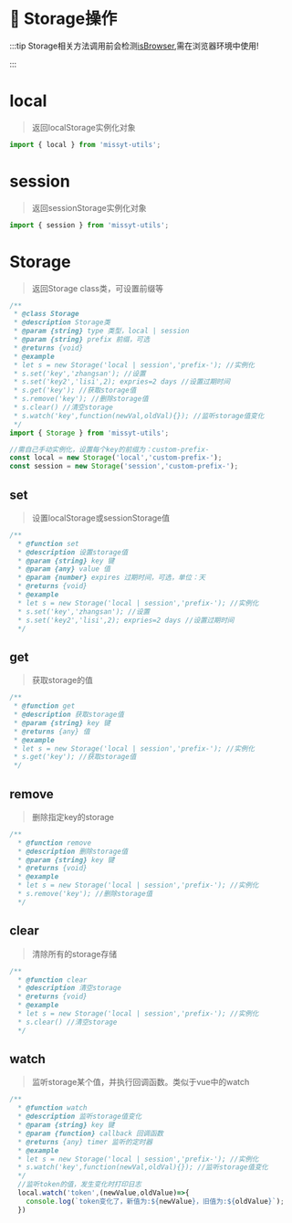 # 🥕 Storage操作

:::tip
Storage相关方法调用前会检测[isBrowser](),需在浏览器环境中使用!

:::

# local
> 返回localStorage实例化对象
```js
import { local } from 'missyt-utils';
```

# session
> 返回sessionStorage实例化对象
```js
import { session } from 'missyt-utils';
```

# Storage
> 返回Storage class类，可设置前缀等
```js
/**
 * @class Storage
 * @description Storage类
 * @param {string} type 类型，local | session
 * @param {string} prefix 前缀，可选
 * @returns {void}
 * @example
 * let s = new Storage('local | session','prefix-'); //实例化
 * s.set('key','zhangsan'); //设置
 * s.set('key2','lisi',2); expries=2 days //设置过期时间
 * s.get('key'); //获取storage值
 * s.remove('key'); //删除storage值
 * s.clear() //清空storage
 * s.watch('key',function(newVal,oldVal){}); //监听storage值变化
 */
import { Storage } from 'missyt-utils';

//需自己手动实例化，设置每个key的前缀为：custom-prefix-
const local = new Storage('local','custom-prefix-');
const session = new Storage('session','custom-prefix-');
```

## set
> 设置localStorage或sessionStorage值
```js
/**
  * @function set
  * @description 设置storage值
  * @param {string} key 键
  * @param {any} value 值
  * @param {number} expires 过期时间，可选，单位：天
  * @returns {void}
  * @example
  * let s = new Storage('local | session','prefix-'); //实例化
  * s.set('key','zhangsan'); //设置
  * s.set('key2','lisi',2); expries=2 days //设置过期时间
  */
```


## get
> 获取storage的值
```js
/**
 * @function get
 * @description 获取storage值
 * @param {string} key 键
 * @returns {any} 值
 * @example
 * let s = new Storage('local | session','prefix-'); //实例化
 * s.get('key'); //获取storage值
 */
```

## remove
> 删除指定key的storage
```js
/**
  * @function remove
  * @description 删除storage值
  * @param {string} key 键
  * @returns {void}
  * @example
  * let s = new Storage('local | session','prefix-'); //实例化
  * s.remove('key'); //删除storage值
  */
```

## clear
> 清除所有的storage存储
```js
/**
  * @function clear
  * @description 清空storage
  * @returns {void}
  * @example
  * let s = new Storage('local | session','prefix-'); //实例化
  * s.clear() //清空storage
  */
```

## watch
> 监听storage某个值，并执行回调函数。类似于vue中的watch
```js
/**
  * @function watch
  * @description 监听storage值变化
  * @param {string} key 键
  * @param {function} callback 回调函数
  * @returns {any} timer 监听的定时器
  * @example
  * let s = new Storage('local | session','prefix-'); //实例化
  * s.watch('key',function(newVal,oldVal){}); //监听storage值变化
  */
  //监听token的值，发生变化时打印日志
  local.watch('token',(newValue,oldValue)=>{
    console.log(`token变化了，新值为:${newValue}，旧值为:${oldValue}`);
  })
```